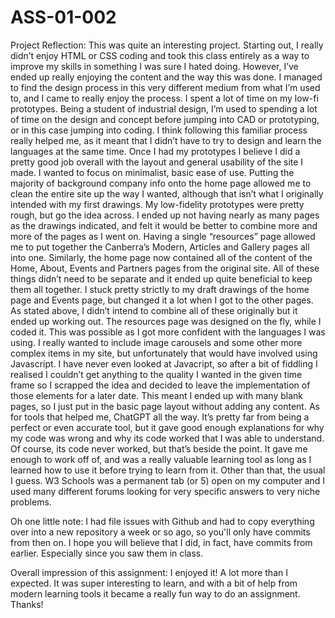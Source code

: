 # ASS-01-002
 Project Reflection:
This was quite an interesting project. Starting out, I really didn’t enjoy HTML or CSS coding and took this class entirely as a way to improve my skills in something I was sure I hated doing. However, I’ve ended up really enjoying the content and the way this was done. I managed to find the design process in this very different medium from what I’m used to, and I came to really enjoy the process.
I spent a lot of time on my low-fi prototypes. Being a student of industrial design, I’m used to spending a lot of time on the design and concept before jumping into CAD or prototyping, or in this case jumping into coding. I think following this familiar process really helped me, as it meant that I didn’t have to try to design and learn the languages at the same time. Once I had my prototypes I believe I did a pretty good job overall with the layout and general usability of the site I made. I wanted to focus on minimalist, basic ease of use. Putting the majority of background company info onto the home page allowed me to clean the entire site up the way I wanted, although that isn’t what I originally intended with my first drawings.
My low-fidelity prototypes were pretty rough, but go the idea across. I ended up not having nearly as many pages as the drawings indicated, and felt it would be better to combine more and more of the pages as I went on. Having a single “resources” page allowed me to put together the Canberra’s Modern, Articles and Gallery pages all into one. Similarly, the home page now contained all of the content of the Home, About, Events and Partners  pages from the original site. All of these things didn’t need to be separate and it ended up quite beneficial to keep them all together. 
I stuck pretty strictly to my draft drawings of the home page and Events page, but changed it a lot when I got to the other pages. As stated above, I didn’t intend to combine all of these originally but it ended up working out. The resources page was designed on the fly, while I coded it. This was possible as I got more confident with the languages I was using. 
I really wanted to include image carousels and some other more complex items in my site, but unfortunately that would have involved using Javascript. I have never even looked at Javacript, so after a bit of fiddling I realised I couldn’t get anything to the quality I wanted in the given time frame so I scrapped the idea and decided to leave the implementation of those elements for a later date. This meant I ended up with many blank pages, so I just put in the basic page layout without adding any content.
As for tools that helped me, ChatGPT all the way. It’s pretty far from being a perfect or even accurate tool, but it gave good enough explanations for why my code was wrong and why its code worked that I was able to understand. Of course, its code never worked, but that’s beside the point. It gave me enough to work off of, and was a really valuable learning tool as long as I learned how to use it before trying to learn from it. 
Other than that, the usual I guess. W3 Schools was a permanent tab (or 5) open on my computer and I used many different forums looking for very specific answers to very niche problems. 

Oh one little note: I had file issues with Github and had to copy everything over into a new repository a week or so ago, so you'll only have commits from then on. I hope you will believe that I did, in fact, have commits from earlier. Especially since you saw them in class. 

Overall impression of this assignment: I enjoyed it! A lot more than I expected. It was super interesting to learn, and with a bit of help from modern learning tools it became a really fun way to do an assignment. Thanks!

